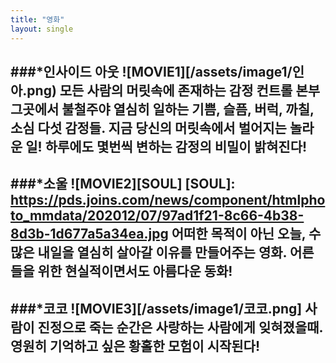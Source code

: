 ```yaml
---
title: "영화"
layout: single
---
```

###*인사이드 아웃
![MOVIE1][/assets/image1/인아.png)
모든 사람의 머릿속에 존재하는 감정 컨트롤 본부 그곳에서 불철주야 열심히 일하는 기쁨, 슬픔, 버럭, 까칠, 소심 다섯 감정들. 지금 당신의 머릿속에서 벌어지는 놀라운 일! 하루에도 몇번씩 변하는 감정의 비밀이 밝혀진다!
---
###*소울
![MOVIE2][SOUL]
[SOUL]:
https://pds.joins.com/news/component/htmlphoto_mmdata/202012/07/97ad1f21-8c66-4b38-8d3b-1d677a5a34ea.jpg
어떠한 목적이 아닌 오늘, 수 많은 내일을 열심히 살아갈 이유를 만들어주는 영화. 어른들을 위한 현실적이면서도 아름다운 동화!
---
###*코코
![MOVIE3][/assets/image1/코코.png]
사람이 진정으로 죽는 순간은 사랑하는 사람에게 잊혀졌을때. 영원히 기억하고 싶은 황홀한 모험이 시작된다!
---
